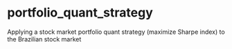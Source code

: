 # portfolio_quant_strategy
Applying a stock market portfolio quant strategy (maximize Sharpe index) to the Brazilian stock market
